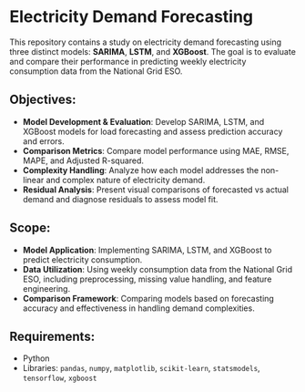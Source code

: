 # Electricity Demand Forecasting

This repository contains a study on electricity demand forecasting using three distinct models: **SARIMA**, **LSTM**, and **XGBoost**. The goal is to evaluate and compare their performance in predicting weekly electricity consumption data from the National Grid ESO.

## Objectives:
- **Model Development & Evaluation**: Develop SARIMA, LSTM, and XGBoost models for load forecasting and assess prediction accuracy and errors.
- **Comparison Metrics**: Compare model performance using MAE, RMSE, MAPE, and Adjusted R-squared.
- **Complexity Handling**: Analyze how each model addresses the non-linear and complex nature of electricity demand.
- **Residual Analysis**: Present visual comparisons of forecasted vs actual demand and diagnose residuals to assess model fit.

## Scope:
- **Model Application**: Implementing SARIMA, LSTM, and XGBoost to predict electricity consumption.
- **Data Utilization**: Using weekly consumption data from the National Grid ESO, including preprocessing, missing value handling, and feature engineering.
- **Comparison Framework**: Comparing models based on forecasting accuracy and effectiveness in handling demand complexities.

## Requirements:
- Python
- Libraries: `pandas`, `numpy`, `matplotlib`, `scikit-learn`, `statsmodels`, `tensorflow`, `xgboost`


